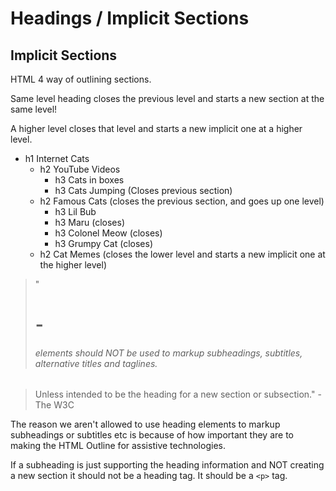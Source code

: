 # Headings / Implicit Sections

## Implicit Sections
HTML 4 way of outlining sections.

Same level heading closes the previous level and starts a new section at the same level!

A higher level closes that level and starts a new implicit one at a higher level.

- h1 Internet Cats
    - h2 YouTube Videos
      - h3 Cats in boxes
      - h3 Cats Jumping (Closes previous section)
    - h2 Famous Cats (closes the previous section, and goes up one level)
      - h3 Lil Bub
      - h3 Maru (closes)
      - h3 Colonel Meow (closes)
      - h3 Grumpy Cat (closes)
  - h2 Cat Memes (closes the lower level and starts a new implicit one at the higher level)
  

> "<h1>-<h6> elements should NOT be used to markup subheadings, subtitles, alternative titles and taglines.

>Unless intended to be the heading for a new section or subsection." - The W3C

The reason we aren't allowed to use heading elements to markup subheadings or subtitles etc is because of how important they are to making the HTML Outline for assistive technologies.

If a subheading is just supporting the heading information and NOT creating a new section it should not be a heading tag. It should be a ```<p>``` tag.